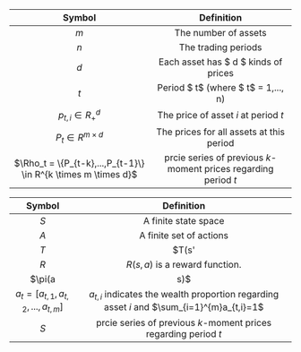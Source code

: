 |                            Symbol                            |                          Definition                          |
| :----------------------------------------------------------: | :----------------------------------------------------------: |
|                             $m$                              |                     The number of assets                     |
|                             $n$                              |                     The trading periods                      |
|                             $d$                              |             Each asset has $ d $ kinds of prices             |
|                             $t$                              |             Period  $ t$ (where $ t$ = 1,..., n)             |
|                     $p_{t,i} \in R_+^d$                      |            The price of asset  $i$  at period $t$            |
|                   $P_t \in R^{m\times d}$                    |           The prices for all assets at this period           |
| $\Rho_t = \{P_{t-k},...,P_{t-1}\} \in R^{k \times m \times d}$ | prcie series of previous $k$-moment prices regarding period $t$ |



|                 Symbol                 |                          Definition                          |
| :------------------------------------: | :----------------------------------------------------------: |
|                  $S$                   |                     A finite state space                     |
|                  $A$                   |                   A finite set of actions                    |
|                  $T$                   | $T(s' | s, a)$ Is a state transition function that defines the next state $s'$ given the current state $s$ and action $a$ |
|                  $R$                   |                $R(s,a)$ is a reward function.                |
|               $\pi(a|s)$               |             An action given the current state s.             |
| $a_t = [a_{t,1}, a_{t,2},...,a_{t,m}]$ | $a_{t,i}$ indicates the wealth proportion regarding asset $i$ and $\sum_{i=1}^{m}a_{t,i}=1$ |
|                  $S$                   | prcie series of previous $k$-moment prices regarding period $t$ |

